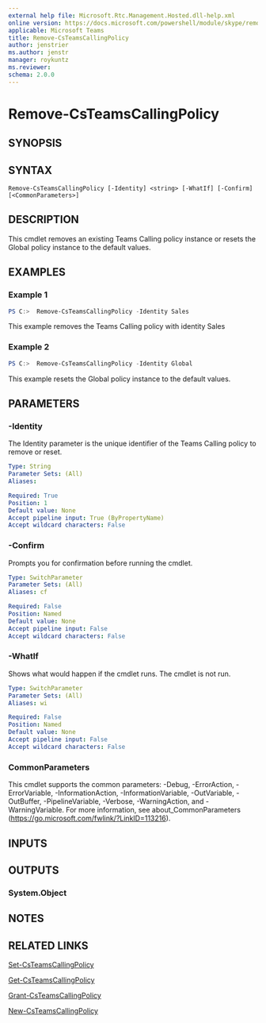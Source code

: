 ```yaml
---
external help file: Microsoft.Rtc.Management.Hosted.dll-help.xml
online version: https://docs.microsoft.com/powershell/module/skype/remove-csteamscallingpolicy
applicable: Microsoft Teams
title: Remove-CsTeamsCallingPolicy
author: jenstrier
ms.author: jenstr
manager: roykuntz
ms.reviewer:
schema: 2.0.0
---
```


# Remove-CsTeamsCallingPolicy

## SYNOPSIS

## SYNTAX

```
Remove-CsTeamsCallingPolicy [-Identity] <string> [-WhatIf] [-Confirm] [<CommonParameters>]
```

## DESCRIPTION
 This cmdlet removes an existing Teams Calling policy instance or resets the Global policy instance to the default values.

## EXAMPLES

### Example 1
```powershell
PS C:>  Remove-CsTeamsCallingPolicy -Identity Sales
```

This example removes the Teams Calling policy with identity Sales

### Example 2
```powershell
PS C:>  Remove-CsTeamsCallingPolicy -Identity Global
```

This example resets the Global policy instance to the default values.

## PARAMETERS

### -Identity
 The Identity parameter is the unique identifier of the Teams Calling policy to remove or reset.

```yaml
Type: String
Parameter Sets: (All)
Aliases:

Required: True
Position: 1
Default value: None
Accept pipeline input: True (ByPropertyName)
Accept wildcard characters: False
```

### -Confirm
Prompts you for confirmation before running the cmdlet.

```yaml
Type: SwitchParameter
Parameter Sets: (All)
Aliases: cf

Required: False
Position: Named
Default value: None
Accept pipeline input: False
Accept wildcard characters: False
```

### -WhatIf
Shows what would happen if the cmdlet runs.
The cmdlet is not run.

```yaml
Type: SwitchParameter
Parameter Sets: (All)
Aliases: wi

Required: False
Position: Named
Default value: None
Accept pipeline input: False
Accept wildcard characters: False
```

### CommonParameters
This cmdlet supports the common parameters: -Debug, -ErrorAction, -ErrorVariable, -InformationAction, -InformationVariable, -OutVariable, -OutBuffer, -PipelineVariable, -Verbose, -WarningAction, and -WarningVariable. For more information, see about_CommonParameters (https://go.microsoft.com/fwlink/?LinkID=113216).

## INPUTS

## OUTPUTS

### System.Object

## NOTES

## RELATED LINKS

[Set-CsTeamsCallingPolicy](Set-CsTeamsCallingPolicy.md)

[Get-CsTeamsCallingPolicy](Get-CsTeamsCallingPolicy.md)

[Grant-CsTeamsCallingPolicy](Grant-CsTeamsCallingPolicy.md)

[New-CsTeamsCallingPolicy](New-CsTeamsCallingPolicy.md)
